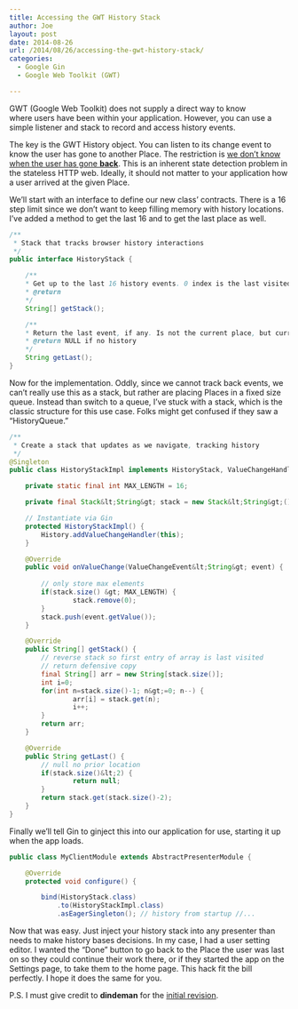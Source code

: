 ```yaml
---
title: Accessing the GWT History Stack
author: Joe
layout: post
date: 2014-08-26
url: /2014/08/26/accessing-the-gwt-history-stack/
categories:
  - Google Gin
  - Google Web Toolkit (GWT)

---
```

GWT (Google Web Toolkit) does not supply a direct way to know where users have been within your application. However, you can use a simple listener and stack to record and access history events.

The key is the GWT History object. You can listen to its change event to know the user has gone to another Place. The restriction is <a href="https://groups.google.com/forum/?fromgroups=#!topic/google-web-toolkit/ypofMT1wsXo" target="_blank">we don&#8217;t know when the user has gone <strong>back</strong></a>. This is an inherent state detection problem in the stateless HTTP web. Ideally, it should not matter to your application how a user arrived at the given Place.

We&#8217;ll start with an interface to define our new class&#8217; contracts. There is a 16 step limit since we don&#8217;t want to keep filling memory with history locations. I&#8217;ve added a method to get the last 16 and to get the last place as well.

```java
/**
 * Stack that tracks browser history interactions
 */
public interface HistoryStack { 

    /**
    * Get up to the last 16 history events. 0 index is the last visited.
    * @return
    */
    String[] getStack(); 

    /**
    * Return the last event, if any. Is not the current place, but current -1
    * @return NULL if no history
    */
    String getLast();
}
```


Now for the implementation. Oddly, since we cannot track back events, we can&#8217;t really use this as a stack, but rather are placing Places in a fixed size queue. Instead than switch to a queue, I&#8217;ve stuck with a stack, which is the classic structure for this use case. Folks might get confused if they saw a &#8220;HistoryQueue.&#8221;


```java
/**
 * Create a stack that updates as we navigate, tracking history
 */
@Singleton
public class HistoryStackImpl implements HistoryStack, ValueChangeHandler&lt;String&gt; { 

    private static final int MAX_LENGTH = 16;

    private final Stack&lt;String&gt; stack = new Stack&lt;String&gt;(); 

    // Instantiate via Gin  
    protected HistoryStackImpl() { 
        History.addValueChangeHandler(this);
    } 

    @Override 
    public void onValueChange(ValueChangeEvent&lt;String&gt; event) {
        
        // only store max elements
        if(stack.size() &gt; MAX_LENGTH) {
                stack.remove(0);
        }
        stack.push(event.getValue()); 
    }

    @Override
    public String[] getStack() {
        // reverse stack so first entry of array is last visited
        // return defensive copy
        final String[] arr = new String[stack.size()];
        int i=0;
        for(int n=stack.size()-1; n&gt;=0; n--) {
                arr[i] = stack.get(n);
                i++;
        }
        return arr;
    }

    @Override
    public String getLast() {
        // null no prior location
        if(stack.size()&lt;2) {
                return null;
        }
        return stack.get(stack.size()-2);
    } 
}
```


Finally we&#8217;ll tell Gin to ginject this into our application for use, starting it up when the app loads.

```java
public class MyClientModule extends AbstractPresenterModule {

    @Override
    protected void configure() {

        bind(HistoryStack.class)
            .to(HistoryStackImpl.class)
            .asEagerSingleton(); // history from startup //... 
```

Now that was easy. Just inject your history stack into any presenter than needs to make history bases decisions. In my case, I had a user setting editor. I wanted the &#8220;Done&#8221; button to go back to the Place the user was last on so they could continue their work there, or if they started the app on the Settings page, to take them to the home page. This hack fit the bill perfectly. I hope it does the same for you.

P.S. I must give credit to **dindeman** for the <a href="https://groups.google.com/forum/?fromgroups=#!searchin/gwt-platform/history$20stack/gwt-platform/RT8BT_aLA2k/G0dtCEnW2SYJ" target="_blank">initial revision</a>.

